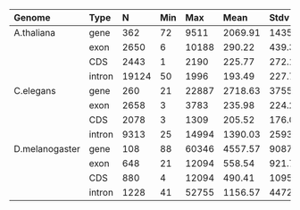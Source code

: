 | Genome         | Type |  N   | Min |  Max  | Mean    | Stdv    | Med     |
|:---------------|:-----|:-----|:----|:------|:--------|:--------|:--------|
| A.thaliana     | gene |  362 | 72  | 9511  | 2069.91 | 1435.42 | 1892.50 |
| 			     | exon | 2650 |  6  | 10188 |  290.22 |  439.30 |  162.00 |  
| 			     | CDS  | 2443 |  1  |  2190 |  225.77 |  272.15 |  137.00 |
| 			     |intron|19124 | 50  |  1996 |  193.49 |  227.76 |  106.00 |
| C.elegans      | gene |  260 | 21  | 22887 | 2718.63 | 3755.19 | 1473.00 |
|  			     | exon | 2658 |  3  | 3783  |  235.98 |  224.25 |  162.50 |
|  			     | CDS  | 2078 |  3  |  1309 |  205.52 |  176.02 |  153.00 |
|  			     |intron| 9313 | 25  | 14994 | 1390.03 | 2593.43 |  410.00 |
| D.melanogaster | gene |  108 | 88  | 60346 | 4557.57 | 9087.40 | 1765.00 |
|  			     | exon |  648 | 21  | 12094 |  558.54 |  921.76 |  287.00 |
| 			     | CDS  |  880 |  4  | 12094 |  490.41 | 1095.56 |  214.00 |
| 				 |intron| 1228 | 41  | 52755 | 1156.57 | 4472.20 |   87.00 |